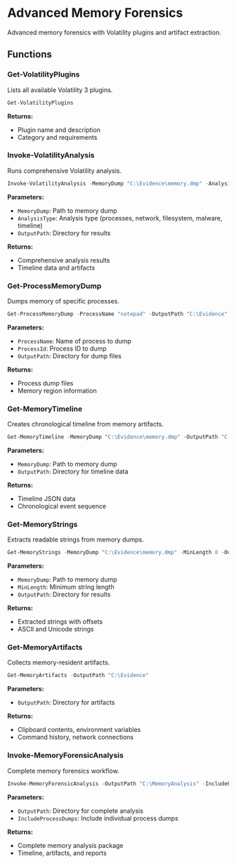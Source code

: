# Advanced Memory Forensics

Advanced memory forensics with Volatility plugins and artifact extraction.

## Functions

### Get-VolatilityPlugins

Lists all available Volatility 3 plugins.

```powershell
Get-VolatilityPlugins
```

**Returns:**

- Plugin name and description
- Category and requirements

### Invoke-VolatilityAnalysis

Runs comprehensive Volatility analysis.

```powershell
Invoke-VolatilityAnalysis -MemoryDump "C:\Evidence\memory.dmp" -AnalysisType full -OutputPath "C:\Analysis"
```

**Parameters:**

- `MemoryDump`: Path to memory dump
- `AnalysisType`: Analysis type (processes, network, filesystem, malware, timeline)
- `OutputPath`: Directory for results

**Returns:**

- Comprehensive analysis results
- Timeline data and artifacts

### Get-ProcessMemoryDump

Dumps memory of specific processes.

```powershell
Get-ProcessMemoryDump -ProcessName "notepad" -OutputPath "C:\Evidence"
```

**Parameters:**

- `ProcessName`: Name of process to dump
- `ProcessId`: Process ID to dump
- `OutputPath`: Directory for dump files

**Returns:**

- Process dump files
- Memory region information

### Get-MemoryTimeline

Creates chronological timeline from memory artifacts.

```powershell
Get-MemoryTimeline -MemoryDump "C:\Evidence\memory.dmp" -OutputPath "C:\Analysis"
```

**Parameters:**

- `MemoryDump`: Path to memory dump
- `OutputPath`: Directory for timeline data

**Returns:**

- Timeline JSON data
- Chronological event sequence

### Get-MemoryStrings

Extracts readable strings from memory dumps.

```powershell
Get-MemoryStrings -MemoryDump "C:\Evidence\memory.dmp" -MinLength 8 -OutputPath "C:\Analysis"
```

**Parameters:**

- `MemoryDump`: Path to memory dump
- `MinLength`: Minimum string length
- `OutputPath`: Directory for results

**Returns:**

- Extracted strings with offsets
- ASCII and Unicode strings

### Get-MemoryArtifacts

Collects memory-resident artifacts.

```powershell
Get-MemoryArtifacts -OutputPath "C:\Evidence"
```

**Parameters:**

- `OutputPath`: Directory for artifacts

**Returns:**

- Clipboard contents, environment variables
- Command history, network connections

### Invoke-MemoryForensicAnalysis

Complete memory forensics workflow.

```powershell
Invoke-MemoryForensicAnalysis -OutputPath "C:\MemoryAnalysis" -IncludeProcessDumps $true
```

**Parameters:**

- `OutputPath`: Directory for complete analysis
- `IncludeProcessDumps`: Include individual process dumps

**Returns:**

- Complete memory analysis package
- Timeline, artifacts, and reports